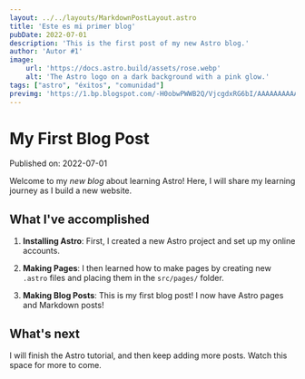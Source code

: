 ```yaml
---
layout: ../../layouts/MarkdownPostLayout.astro
title: 'Este es mi primer blog'
pubDate: 2022-07-01
description: 'This is the first post of my new Astro blog.'
author: 'Autor #1'
image:
    url: 'https://docs.astro.build/assets/rose.webp'
    alt: 'The Astro logo on a dark background with a pink glow.'
tags: ["astro", "éxitos", "comunidad"]
previmg: 'https://1.bp.blogspot.com/-H0obwPWWB2Q/VjcgdxRG6bI/AAAAAAAAAAg/V4UiIbUHnB0/s640/Pug_portrait.jpg'
---
```


# My First Blog Post

Published on: 2022-07-01

Welcome to my _new blog_ about learning Astro! Here, I will share my learning journey as I build a new website.

## What I've accomplished

1. **Installing Astro**: First, I created a new Astro project and set up my online accounts.

2. **Making Pages**: I then learned how to make pages by creating new `.astro` files and placing them in the `src/pages/` folder.

3. **Making Blog Posts**: This is my first blog post! I now have Astro pages and Markdown posts!

## What's next

I will finish the Astro tutorial, and then keep adding more posts. Watch this space for more to come.
